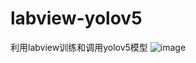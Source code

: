# labview-yolov5
利用labview训练和调用yolov5模型
![image](https://user-images.githubusercontent.com/90588156/133016555-55aebf8a-5e51-4526-b567-45d9efbd1386.png)
